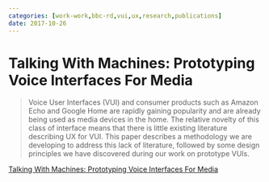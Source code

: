 ```yaml
---
categories: [work-work,bbc-rd,vui,ux,research,publications] 
date: 2017-10-26
---
```


# Talking With Machines: Prototyping Voice Interfaces For Media

> Voice User Interfaces (VUI) and consumer products such as Amazon Echo and Google Home are rapidly gaining popularity and are already being used as media devices in the home. The relative novelty of this class of interface means that there is little existing literature describing UX for VUI. This paper describes a methodology we are developing to address this lack of literature, followed by some design principles we have discovered during our work on prototype VUIs.

[Talking With Machines: Prototyping Voice Interfaces For Media](https://www.semanticscholar.org/paper/TALKING-WITH-MACHINES%3A-PROTOTYPING-VOICE-INTERFACES-Cooke-Howe/b452f2e1ceb0db287d34ce28d433dcc8cbd859ad)